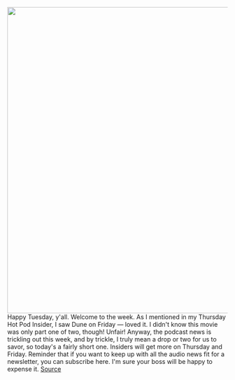 <img src='https://cdn.vox-cdn.com/thumbor/W7WxfvTvkCFuZS9Nt0tU7a_RAaY=/0x0:4112x2664/1200x800/filters:focal(1728x1004:2384x1660)/cdn.vox-cdn.com/uploads/chorus_image/image/70014741/1052717298.0.jpg' width='700px' /><br/>
Happy Tuesday, y'all. Welcome to the week. As I mentioned in my Thursday Hot Pod Insider, I saw Dune on Friday — loved it. I didn't know this movie was only part one of two, though! Unfair! Anyway, the podcast news is trickling out this week, and by trickle, I truly mean a drop or two for us to savor, so today's a fairly short one. Insiders will get more on Thursday and Friday. Reminder that if you want to keep up with all the audio news fit for a newsletter, you can subscribe here. I'm sure your boss will be happy to expense it.
<a href='https://www.theverge.com/2021/10/19/22733806/hot-pod-apple-event-airpods-dolby-atmos-cumulus-dan-bongino'> Source <a/>